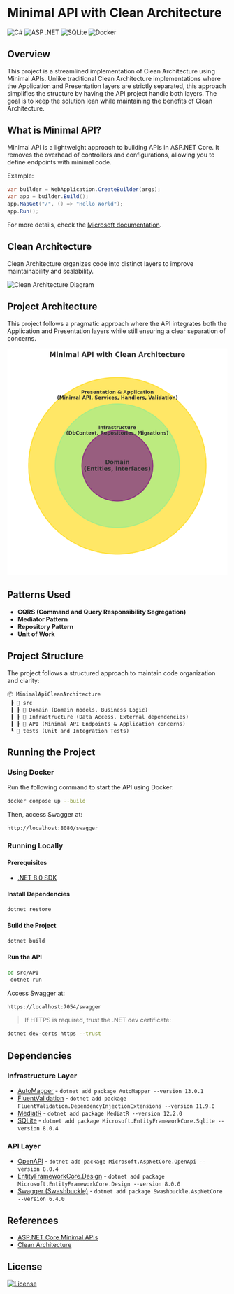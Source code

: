 # Minimal API with Clean Architecture

![C#](https://img.shields.io/badge/c%23-%23239120.svg?style=for-the-badge&logo=csharp&logoColor=white)
![ASP .NET](https://img.shields.io/badge/ASP_.NET-v8.0-808080?style=for-the-badge&logo=.net&logoColor=white&&labelColor=purple)
![SQLite](https://img.shields.io/badge/sqlite-%2307405e.svg?style=for-the-badge&logo=sqlite&logoColor=white)
![Docker](https://img.shields.io/badge/docker-%230db7ed.svg?style=for-the-badge&logo=docker&logoColor=white)

## Overview
This project is a streamlined implementation of Clean Architecture using Minimal APIs. Unlike traditional Clean Architecture implementations where the Application and Presentation layers are strictly separated, this approach simplifies the structure by having the API project handle both layers. The goal is to keep the solution lean while maintaining the benefits of Clean Architecture.

## What is Minimal API?
Minimal API is a lightweight approach to building APIs in ASP.NET Core. It removes the overhead of controllers and configurations, allowing you to define endpoints with minimal code.

Example:
```csharp
var builder = WebApplication.CreateBuilder(args);
var app = builder.Build();
app.MapGet("/", () => "Hello World");
app.Run();
```

For more details, check the [Microsoft documentation](https://learn.microsoft.com/en-us/aspnet/core/fundamentals/minimal-apis/overview?view=aspnetcore-8.0).

## Clean Architecture
Clean Architecture organizes code into distinct layers to improve maintainability and scalability. 

![Clean Architecture Diagram](https://blog.cleancoder.com/uncle-bob/images/2012-08-13-the-clean-architecture/CleanArchitecture.jpg)

## Project Architecture
This project follows a pragmatic approach where the API integrates both the Application and Presentation layers while still ensuring a clear separation of concerns.

![Minimal API with Clean Architecture](docs/minimal-api-clean-architecture.jpg)

## Patterns Used
- **CQRS (Command and Query Responsibility Segregation)**
- **Mediator Pattern**
- **Repository Pattern**
- **Unit of Work**

## Project Structure
The project follows a structured approach to maintain code organization and clarity:
```
📦 MinimalApiCleanArchitecture
 ┣ 📂 src
 ┃ ┣ 📂 Domain (Domain models, Business Logic)
 ┃ ┣ 📂 Infrastructure (Data Access, External dependencies)
 ┃ ┣ 📂 API (Minimal API Endpoints & Application concerns)
 ┗ 📂 tests (Unit and Integration Tests)
```

## Running the Project
### Using Docker
Run the following command to start the API using Docker:
```bash
docker compose up --build
```
Then, access Swagger at:
```
http://localhost:8080/swagger
```

### Running Locally
#### Prerequisites
- [.NET 8.0 SDK](https://dotnet.microsoft.com/en-us/download/dotnet/8.0)

#### Install Dependencies
```bash
dotnet restore
```

#### Build the Project
```bash
dotnet build
```

#### Run the API
```bash
cd src/API
 dotnet run
```
Access Swagger at:
```
https://localhost:7054/swagger
```
> If HTTPS is required, trust the .NET dev certificate:
```bash
dotnet dev-certs https --trust
```

## Dependencies
### Infrastructure Layer
- [AutoMapper](https://www.nuget.org/packages/automapper/) - `dotnet add package AutoMapper --version 13.0.1`
- [FluentValidation](https://www.nuget.org/packages/FluentValidation.DependencyInjectionExtensions) - `dotnet add package FluentValidation.DependencyInjectionExtensions --version 11.9.0`
- [MediatR](https://www.nuget.org/packages/MediatR) - `dotnet add package MediatR --version 12.2.0`
- [SQLite](https://www.nuget.org/packages/Microsoft.EntityFrameworkCore.Sqlite/) - `dotnet add package Microsoft.EntityFrameworkCore.Sqlite --version 8.0.4`

### API Layer
- [OpenAPI](https://www.nuget.org/packages/Microsoft.AspNetCore.OpenApi/) - `dotnet add package Microsoft.AspNetCore.OpenApi --version 8.0.4`
- [EntityFrameworkCore.Design](https://www.nuget.org/packages/Microsoft.EntityFrameworkCore.Design/) - `dotnet add package Microsoft.EntityFrameworkCore.Design --version 8.0.0`
- [Swagger (Swashbuckle)](https://www.nuget.org/packages/Swashbuckle.AspNetCore/) - `dotnet add package Swashbuckle.AspNetCore --version 6.4.0`

## References
- [ASP.NET Core Minimal APIs](https://learn.microsoft.com/en-us/aspnet/core/fundamentals/minimal-apis/overview?view=aspnetcore-8.0)
- [Clean Architecture](https://blog.cleancoder.com/uncle-bob/2012/08/13/the-clean-architecture.html)

## License
[![License](https://img.shields.io/github/license/Ileriayo/markdown-badges?style=for-the-badge)](./LICENSE)

